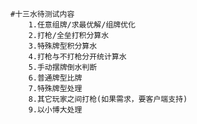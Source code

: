 	#十三水待测试内容
		1.任意组牌/求最优解/组牌优化
		2.打枪/全垒打积分算水
		3.特殊牌型积分算水
		4.打枪与不打枪分开统计算水
		5.手动摆牌倒水判断
		6.普通牌型比牌
		7.特殊牌型处理
		8.其它玩家之间打枪(如果需求，要客户端支持)
		9.以小博大处理